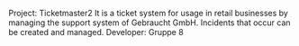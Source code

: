 Project: Ticketmaster2
It is a ticket system for usage in retail businesses by managing the support system of Gebraucht GmbH.
Incidents that occur can be created and managed.
Developer: Gruppe 8